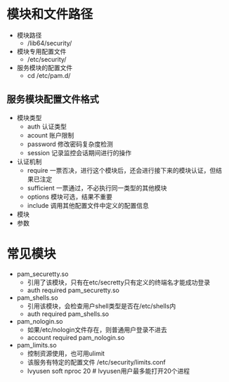 # 模块和文件路径
+ 模块路径
	+ /lib64/security/
+ 模块专用配置文件
	+ /etc/security/
+ 服务模块的配置文件
	+ cd /etc/pam.d/
## 服务模块配置文件格式
+ 模块类型
	+ auth 认证类型
	+ acount 账户限制
	+ password 修改密码复杂度检测
	+ session 记录监控会话期间进行的操作
+ 认证机制
	+ require 一票否决，进行这个模块后，还会进行接下来的模块认证，但结果已注定
	+ sufficient 一票通过，不必执行同一类型的其他模块
	+ options 模块可选，结果不重要
	+ include 调用其他配置文件中定义的配置信息
+ 模块
+ 参数
# 常见模块
+ pam_securetty.so
	+ 引用了该模块，只有在etc/secretty只有定义的终端名才能成功登录
	+ auth       required     pam_securetty.so
+ pam_shells.so
	+ 引用该模块，会检查用户shell类型是否在/etc/shells内
	+ auth       required     pam_shells.so
+ pam_nologin.so
	+ 如果/etc/nologin文件存在，则普通用户登录不进去
	+ account    required     pam_nologin.so
+  pam_limits.so
	+ 控制资源使用，也可用ulimit
	+ 该服务有特定的配置文件 /etc/security/limits.conf
	+ lvyusen       soft    nproc           20 # lvyusen用户最多能打开20个进程  
